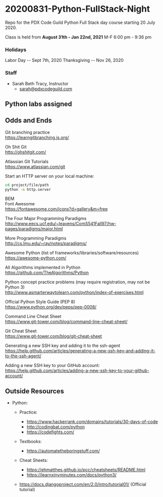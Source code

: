 # 20200831-Python-FullStack-Night
Repo for the PDX Code Guild Python Full Stack day course starting 20 July 2020.

Class is held from **August 31th - Jan 22nd, 2021**
M-F 6:00 pm - 9:36 pm

### Holidays

Labor Day -- Sept 7th, 2020
Thanksgiving -- Nov 26, 2020

### Staff
- Sarah Beth Tracy, Instructor
  - sarah@pdxcodeguild.com

## Python labs assigned


## Odds and Ends

Git branching practice  
https://learngitbranching.js.org/

Oh Shit Git  
http://ohshitgit.com/

Atlassian Git Tutorials  
https://www.atlassian.com/git  

Start an HTTP server on your local machine:
```bash
cd project/file/path
python -m http.server
```

BEM  
Font Awesome  
https://fontawesome.com/icons?d=gallery&m=free

The Four Major Programming Paradigms  
http://www.eecs.ucf.edu/~leavens/ComS541Fall97/hw-pages/paradigms/major.html

More Programming Paradigms  
http://cs.lmu.edu/~ray/notes/paradigms/

Awesome Python (list of frameworks/libraries/software/resources)  
https://awesome-python.com/

All Algorithms implemented in Python  
https://github.com/TheAlgorithms/Python

Python concept practice problems (may require registration, may not be Python 3)  
http://www.asmarterwaytolearn.com/python/index-of-exercises.html

Official Python Style Guide (PEP 8)  
https://www.python.org/dev/peps/pep-0008/

Command Line Cheat Sheet  
https://www.git-tower.com/blog/command-line-cheat-sheet/

Git Cheat Sheet  
https://www.git-tower.com/blog/git-cheat-sheet

Generating a new SSH key and adding it to the ssh-agent  
https://help.github.com/articles/generating-a-new-ssh-key-and-adding-it-to-the-ssh-agent/

Adding a new SSH key to your GitHub account:  
https://help.github.com/articles/adding-a-new-ssh-key-to-your-github-account/


## Outside Resources
- Python: 
    - Practice:
        - https://www.hackerrank.com/domains/tutorials/30-days-of-code 
        - http://codingbat.com/python
        - https://codefights.com/
    - Textbooks:
        - https://automatetheboringstuff.com/
    - Cheat Sheets:
        - https://ehmatthes.github.io/pcc/cheatsheets/README.html
        - https://learnxinyminutes.com/docs/python3/

    - https://docs.djangoproject.com/en/2.0/intro/tutorial01/ (Official tutorial)
